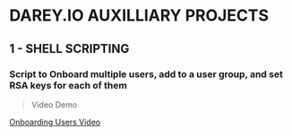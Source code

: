 # DAREY.IO AUXILLIARY PROJECTS

## 1 - SHELL SCRIPTING

### Script to Onboard multiple users, add to a user group, and set RSA keys for each of them

> Video Demo

[Onboarding Users Video](https://drive.google.com/file/d/1GTyraBdikVrmt46R5dkE6uJUAVIwjwdz/view?usp=sharing)


